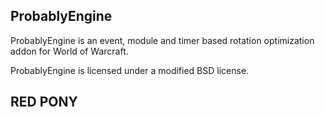 ## ProbablyEngine
ProbablyEngine is an event, module and timer based rotation optimization addon for World of Warcraft.

ProbablyEngine is licensed under a modified BSD license.

## RED PONY

